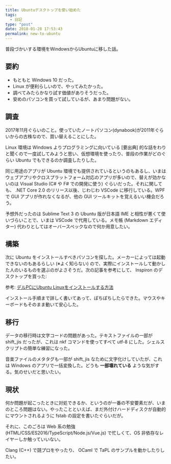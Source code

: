 ```yaml
---
title: Ubuntuデスクトップを使い始めた
tags:
  - 日記
type: "post"
date: 2018-01-28 17:53:43
permalink: new-to-ubuntu
---
```


普段づかいする環境をWindowsからUbuntuに移した話。

## 要約
- もともと Windows 10 だった。
- Linux が便利らしいので、やってみたかった。
- 調べてみたらかなり試す価値がありそうだった。
- 安めのパソコンを買って試しているが、あまり問題がない。

<!--more-->

## 調査

2017年11月ぐらいのこと。使っていたノートパソコン(dynabook)が2011年ぐらいからの古株なので、買い替えることにした。

Linux 環境は Windows よりプログラミングに向いている [要出典] 的な話をわりと聞くので一度試してみようと思い、仮想環境を使ったり、普段の作業がどのぐらい Ubuntu でもできるのか調査したりした。

同じ用途のアプリが Ubuntu 環境でも提供されているというのもあるし、いまはウェブアプリやクロスプラットフォーム対応のアプリが多いので、替えが効かないのは Visual Studio (C# や F# での開発に使う) ぐらいだった。それに関しても、 .NET Core 2.0 のリリース以後、じわじわ VSCode に移行している。WPF で GUI アプリが作れなくなるが、他の GUI ツールキットを覚えるいい機会だろう。

予想外だったのは Sublime Text 3 の Ubuntu 版が日本語 IME と相性が悪くて使いづらいことで、いまは VSCode で代用している。メモ帳 (Markdown エディター) 代わりとしてはオーバースペックなので何か用意したい。

## 構築

次に Ubuntu をインストールすべきパソコンを探した。メーカーによっては起動できないのもあるらしい (※よく知らない) ので、実際にインストールして動かした人のいるものを選ぶのがよさそうだ。次の記事を参考にして、 Inspiron のデスクトップを買った:

参考: [デルPCにUbuntu Linuxをインストールする方法](http://www.dell.com/support/article/jp/ja/jpbsd1/sln151664/%E3%83%87%E3%83%ABpc%E3%81%ABubuntu-linux%E3%82%92%E3%82%A4%E3%83%B3%E3%82%B9%E3%83%88%E3%83%BC%E3%83%AB%E3%81%99%E3%82%8B%E6%96%B9%E6%B3%95?lang=ja)

インストール手順まで詳しく書いてあって、ぽちぽちしたらできた。マウスやキーボードもそのまま動いて安心した。

## 移行

データの移行時は文字コードの問題があった。テキストファイルの一部が shift\_jis だったが、これは nkf コマンドを使ってすべて utf-8 にした。シェルスクリプトの簡単な練習になった。

音楽ファイルのメタタグも一部が shift\_jis なために文字化けしていたが、これは Windows のアプリで一括変換した。どうも **一部壊れている** ような気がする。気のせいだと思いたい。

## 現状

何か問題が起こったときに対処できるか、というのが一番の不安要素だが、いまのところ問題はない。やったことといえば、まだ外付けハードディスクが自動的にマウントされるように fstab の設定を書いたぐらいだが。

それに、このごろは Web 系の勉強 (HTML/CSS/ES2016/TypeScript/Node.js/Vue.js) で忙しくて、OS 非依存なレイヤーしか触っていいない。

Clang (C++) で競プロをやったり、 OCaml で TaPL のサンプルを動かしたりしたい。
